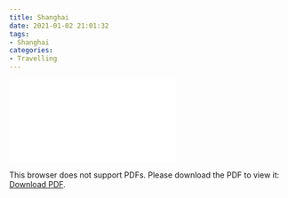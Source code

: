 ```yaml
---
title: Shanghai
date: 2021-01-02 21:01:32
tags:
- Shanghai
categories:
- Travelling
---
```


<object data="/PDF/shanghai.pdf" type="application/pdf" width="800px" height="800px">
    <embed src="/PDF/shanghai.pdf">
        <p>This browser does not support PDFs. Please download the PDF to view it: <a href="http://yoursite.com/the.pdf">Download PDF</a>.</p>
    </embed>
</object>
